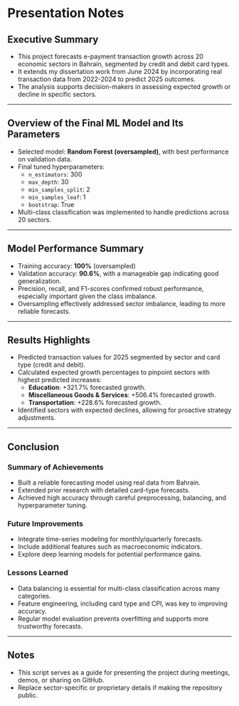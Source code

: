 # Presentation Notes

## Executive Summary
- This project forecasts e-payment transaction growth across 20 economic sectors in Bahrain, segmented by credit and debit card types.
- It extends my dissertation work from June 2024 by incorporating real transaction data from 2022-2024 to predict 2025 outcomes.
- The analysis supports decision-makers in assessing expected growth or decline in specific sectors.

---

## Overview of the Final ML Model and Its Parameters
- Selected model: **Random Forest (oversampled)**, with best performance on validation data.
- Final tuned hyperparameters:
  - `n_estimators`: 300
  - `max_depth`: 30
  - `min_samples_split`: 2
  - `min_samples_leaf`: 1
  - `bootstrap`: True
- Multi-class classification was implemented to handle predictions across 20 sectors.

---

## Model Performance Summary
- Training accuracy: **100%** (oversampled)
- Validation accuracy: **90.6%**, with a manageable gap indicating good generalization.
- Precision, recall, and F1-scores confirmed robust performance, especially important given the class imbalance.
- Oversampling effectively addressed sector imbalance, leading to more reliable forecasts.

---

## Results Highlights
- Predicted transaction values for 2025 segmented by sector and card type (credit and debit).
- Calculated expected growth percentages to pinpoint sectors with highest predicted increases:
  - **Education**: +321.7% forecasted growth.
  - **Miscellaneous Goods & Services**: +506.4% forecasted growth.
  - **Transportation**: +228.6% forecasted growth.
- Identified sectors with expected declines, allowing for proactive strategy adjustments.

---

## Conclusion
### Summary of Achievements
- Built a reliable forecasting model using real data from Bahrain.
- Extended prior research with detailed card-type forecasts.
- Achieved high accuracy through careful preprocessing, balancing, and hyperparameter tuning.

### Future Improvements
- Integrate time-series modeling for monthly/quarterly forecasts.
- Include additional features such as macroeconomic indicators.
- Explore deep learning models for potential performance gains.

### Lessons Learned
- Data balancing is essential for multi-class classification across many categories.
- Feature engineering, including card type and CPI, was key to improving accuracy.
- Regular model evaluation prevents overfitting and supports more trustworthy forecasts.

---

## Notes
- This script serves as a guide for presenting the project during meetings, demos, or sharing on GitHub.
- Replace sector-specific or proprietary details if making the repository public.

